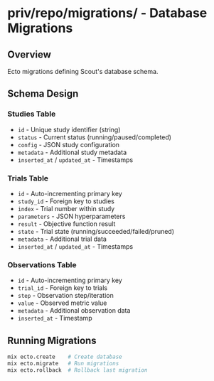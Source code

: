 # priv/repo/migrations/ - Database Migrations

## Overview
Ecto migrations defining Scout's database schema.

## Schema Design

### Studies Table
- `id` - Unique study identifier (string)
- `status` - Current status (running/paused/completed)
- `config` - JSON study configuration
- `metadata` - Additional study metadata
- `inserted_at` / `updated_at` - Timestamps

### Trials Table
- `id` - Auto-incrementing primary key
- `study_id` - Foreign key to studies
- `index` - Trial number within study
- `parameters` - JSON hyperparameters
- `result` - Objective function result
- `state` - Trial state (running/succeeded/failed/pruned)
- `metadata` - Additional trial data
- `inserted_at` / `updated_at` - Timestamps

### Observations Table
- `id` - Auto-incrementing primary key
- `trial_id` - Foreign key to trials
- `step` - Observation step/iteration
- `value` - Observed metric value
- `metadata` - Additional observation data
- `inserted_at` - Timestamp

## Running Migrations
```bash
mix ecto.create    # Create database
mix ecto.migrate   # Run migrations
mix ecto.rollback  # Rollback last migration
```